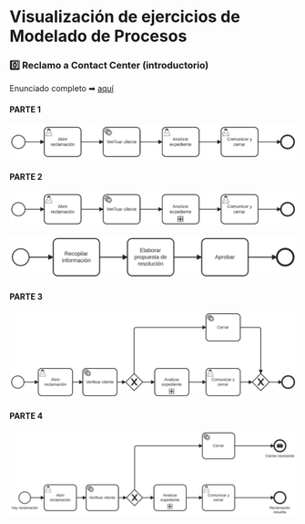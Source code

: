 # Visualización de ejercicios de Modelado de Procesos

### 0️⃣ Reclamo a Contact Center (introductorio)
Enunciado completo ➡ [aquí](https://github.com/RossattiSM/RPA-Generation/wiki/Introducci%C3%B3n-a-BPMN#0%EF%B8%8F%E2%83%A3-reclamo-a-contact-center-introductorio)  

#### PARTE 1
<p align="center">
<img src="https://raw.githubusercontent.com/RossattiSM/RPA-Generation/7648bf32de7a72c8b16152da6983b7a9fd222de0/Introducci%C3%B3n%20a%20BPMN/Im%C3%A1genes/0%20-%20P1%20Reclamo%20a%20Contact%20Center.svg">  
<p>

#### PARTE 2
<p align="center">
<img src="https://raw.githubusercontent.com/RossattiSM/RPA-Generation/7648bf32de7a72c8b16152da6983b7a9fd222de0/Introducci%C3%B3n%20a%20BPMN/Im%C3%A1genes/0%20-%20P2b%20Reclamo%20a%20Contact%20Center.svg">  
<p>
<p align="center">
<img src="https://raw.githubusercontent.com/RossattiSM/RPA-Generation/7648bf32de7a72c8b16152da6983b7a9fd222de0/Introducci%C3%B3n%20a%20BPMN/Im%C3%A1genes/0%20-%20P2a%20Reclamo%20a%20Contact%20Center.svg">  
<p>


#### PARTE 3
<p align="center">
<img src="https://raw.githubusercontent.com/RossattiSM/RPA-Generation/7648bf32de7a72c8b16152da6983b7a9fd222de0/Introducci%C3%B3n%20a%20BPMN/Im%C3%A1genes/0%20-%20P3%20Reclamo%20a%20Contact%20Center.svg">  
<p>

#### PARTE 4
<p align="center">
<img src="https://raw.githubusercontent.com/RossattiSM/RPA-Generation/7648bf32de7a72c8b16152da6983b7a9fd222de0/Introducci%C3%B3n%20a%20BPMN/Im%C3%A1genes/0%20-%20P4%20Reclamo%20a%20Contact%20Center.svg">  
<p>
